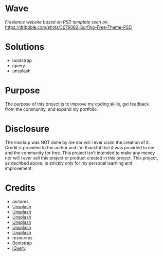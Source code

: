 # Wave
*Freelance website based on PSD template seen on:* https://dribbble.com/shots/3079082-Surfing-Free-Theme-PSD

# Solutions
- bootstrap 
- jquery
- unsplash

# Purpose
The purpose of this project is to improve my coding skills, get feedback from the community, and expand my portfolio.

# Disclosure
The mockup was NOT done by me nor will I ever claim the creation of it. Credit is provided to the author and I'm thankful that it was provided to me and the community for free. This project isn't intended to make any money nor will I ever sell this project or product created in this project. This project, as decribed above, is strickly only for my personal learning and improvement.

# Credits
- pictures
-   [Unsplash](https://unsplash.com/photos/AZMmUy2qL6A)
-   [Unsplash](https://unsplash.com/photos/faeDxDVtGNA)
-   [Unsplash](https://unsplash.com/photos/9_Wqa2r9bME)
-   [Unsplash](https://unsplash.com/photos/1CxphuiFS7Y)
-   [Unsplash](https://unsplash.com/photos/jIsKN9vlu6w)
-   [Unsplash](https://unsplash.com/search/surf?photo=9oU9-PREN90)
- resources
-   [Bootstrap](http://getbootstrap.com/)
-   [jQuery](https://jquery.com/)
